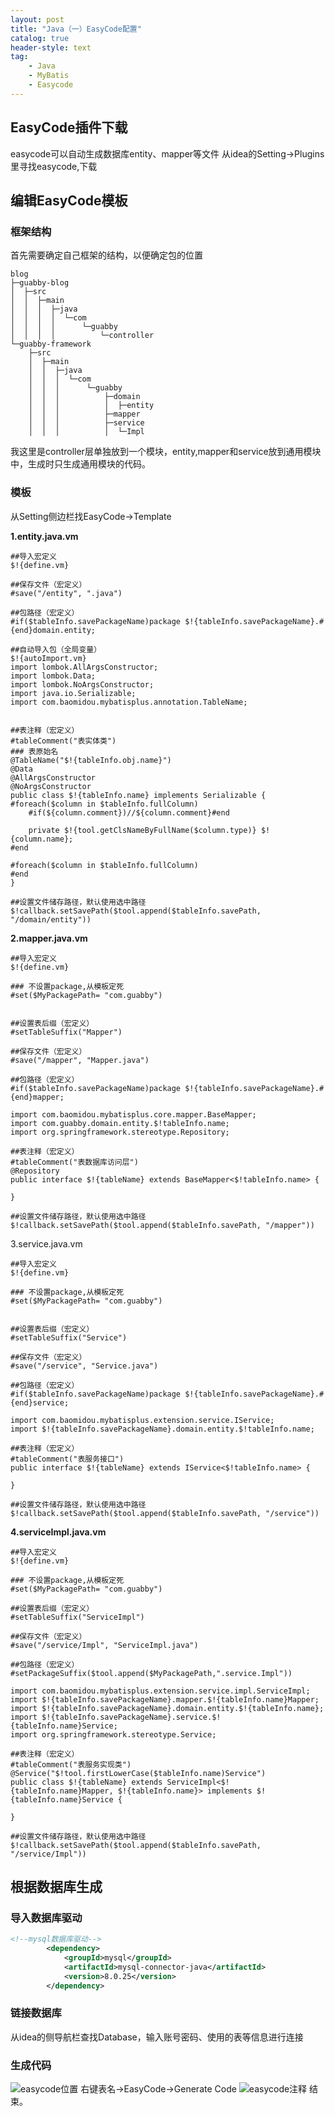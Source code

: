 ```yaml
---
layout: post
title: "Java（一）EasyCode配置"
catalog: true
header-style: text
tag: 
    - Java
    - MyBatis
    - Easycode
---
```

## EasyCode插件下载
easycode可以自动生成数据库entity、mapper等文件
从idea的Setting->Plugins里寻找easycode,下载


## 编辑EasyCode模板
### 框架结构
首先需要确定自己框架的结构，以便确定包的位置
```linux
blog
├─guabby-blog
│  ├─src
│  │  ├─main
│  │  │  ├─java
│  │  │  │  └─com
│  │  │  │      └─guabby
│  │  │  │          └─controller
└─guabby-framework
    ├─src
    │  ├─main
    │  │  ├─java
    │  │  │  └─com
    │  │  │      └─guabby
    │  │  │          ├─domain
    │  │  │          │  ├─entity
    │  │  │          ├─mapper
    │  │  │          ├─service
    │  │  │          │  └─Impl
```
我这里是controller层单独放到一个模块，entity,mapper和service放到通用模块中，生成时只生成通用模块的代码。
### 模板
从Setting侧边栏找EasyCode->Template

**1.entity.java.vm**
```
##导入宏定义
$!{define.vm}

##保存文件（宏定义）
#save("/entity", ".java")

##包路径（宏定义）
#if($tableInfo.savePackageName)package $!{tableInfo.savePackageName}.#{end}domain.entity;

##自动导入包（全局变量）
$!{autoImport.vm}
import lombok.AllArgsConstructor;
import lombok.Data;
import lombok.NoArgsConstructor;
import java.io.Serializable;
import com.baomidou.mybatisplus.annotation.TableName;


##表注释（宏定义）
#tableComment("表实体类")
### 表原始名
@TableName("$!{tableInfo.obj.name}")
@Data
@AllArgsConstructor
@NoArgsConstructor
public class $!{tableInfo.name} implements Serializable {
#foreach($column in $tableInfo.fullColumn)
    #if(${column.comment})//${column.comment}#end

    private $!{tool.getClsNameByFullName($column.type)} $!{column.name};
#end

#foreach($column in $tableInfo.fullColumn)
#end
}

##设置文件储存路径，默认使用选中路径
$!callback.setSavePath($tool.append($tableInfo.savePath, "/domain/entity"))
```

**2.mapper.java.vm**
```
##导入宏定义
$!{define.vm}

### 不设置package,从模板定死
#set($MyPackagePath= "com.guabby")


##设置表后缀（宏定义）
#setTableSuffix("Mapper")

##保存文件（宏定义）
#save("/mapper", "Mapper.java")

##包路径（宏定义）
#if($tableInfo.savePackageName)package $!{tableInfo.savePackageName}.#{end}mapper;

import com.baomidou.mybatisplus.core.mapper.BaseMapper;
import com.guabby.domain.entity.$!tableInfo.name;
import org.springframework.stereotype.Repository;

##表注释（宏定义）
#tableComment("表数据库访问层")
@Repository
public interface $!{tableName} extends BaseMapper<$!tableInfo.name> {

}

##设置文件储存路径，默认使用选中路径
$!callback.setSavePath($tool.append($tableInfo.savePath, "/mapper"))
```
3.service.java.vm
```
##导入宏定义
$!{define.vm}

### 不设置package,从模板定死
#set($MyPackagePath= "com.guabby")


##设置表后缀（宏定义）
#setTableSuffix("Service")

##保存文件（宏定义）
#save("/service", "Service.java")

##包路径（宏定义）
#if($tableInfo.savePackageName)package $!{tableInfo.savePackageName}.#{end}service;

import com.baomidou.mybatisplus.extension.service.IService;
import $!{tableInfo.savePackageName}.domain.entity.$!tableInfo.name;

##表注释（宏定义）
#tableComment("表服务接口")
public interface $!{tableName} extends IService<$!tableInfo.name> {

}

##设置文件储存路径，默认使用选中路径
$!callback.setSavePath($tool.append($tableInfo.savePath, "/service"))

```

**4.serviceImpl.java.vm**

```
##导入宏定义
$!{define.vm}

### 不设置package,从模板定死
#set($MyPackagePath= "com.guabby")

##设置表后缀（宏定义）
#setTableSuffix("ServiceImpl")

##保存文件（宏定义）
#save("/service/Impl", "ServiceImpl.java")

##包路径（宏定义）
#setPackageSuffix($tool.append($MyPackagePath,".service.Impl"))

import com.baomidou.mybatisplus.extension.service.impl.ServiceImpl;
import $!{tableInfo.savePackageName}.mapper.$!{tableInfo.name}Mapper;
import $!{tableInfo.savePackageName}.domain.entity.$!{tableInfo.name};
import $!{tableInfo.savePackageName}.service.$!{tableInfo.name}Service;
import org.springframework.stereotype.Service;

##表注释（宏定义）
#tableComment("表服务实现类")
@Service("$!tool.firstLowerCase($tableInfo.name)Service")
public class $!{tableName} extends ServiceImpl<$!{tableInfo.name}Mapper, $!{tableInfo.name}> implements $!{tableInfo.name}Service {

}

##设置文件储存路径，默认使用选中路径
$!callback.setSavePath($tool.append($tableInfo.savePath, "/service/Impl"))

```

## 根据数据库生成
### 导入数据库驱动
```xml
<!--mysql数据库驱动-->
        <dependency>
            <groupId>mysql</groupId>
            <artifactId>mysql-connector-java</artifactId>
            <version>8.0.25</version>
        </dependency>
```
### 链接数据库
从idea的侧导航栏查找Database，输入账号密码、使用的表等信息进行连接

### 生成代码
![easycode位置](/img/EasyCodeConfig/e2dc142e968d484f8b9f59871c72575d.png)
右键表名->EasyCode->Generate Code
![easycode注释](/img/EasyCodeConfig/007b08c8a56b4f0ea8f928f1a29d66e3.png)
结束。


